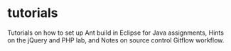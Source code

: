 # tutorials

Tutorials on how to set up Ant build in Eclipse for Java assignments, 
Hints on the jQuery and PHP lab, and 
Notes on source control Gitflow workflow.
